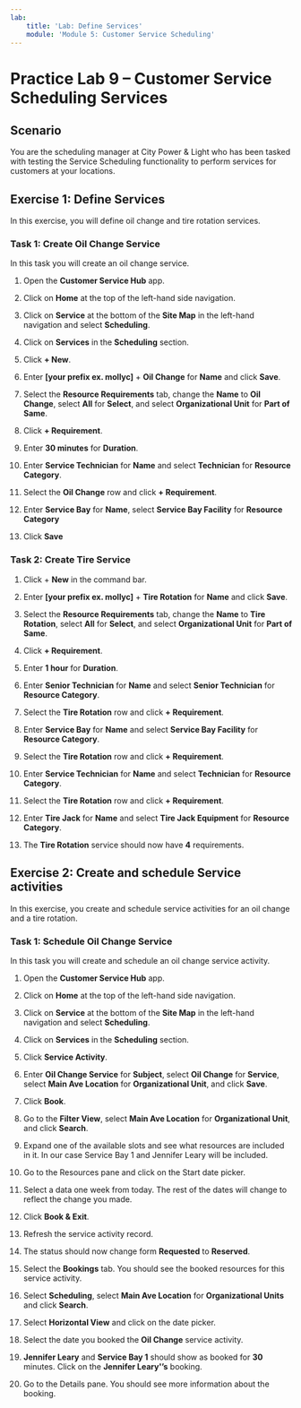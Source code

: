 ```yaml
---
lab:
    title: 'Lab: Define Services'
    module: 'Module 5: Customer Service Scheduling'
---
```


# Practice Lab 9 – Customer Service Scheduling Services

## Scenario

You are the scheduling manager at City Power & Light who has been tasked with testing the Service Scheduling functionality to perform services for customers at your locations.

## Exercise 1: Define Services

In this exercise, you will define oil change and tire rotation services.

### Task 1: Create Oil Change Service

In this task you will create an oil change service.

1.  Open the **Customer Service Hub** app.

2.  Click on **Home** at the top of the left-hand side navigation.

3.  Click on **Service** at the bottom of the **Site Map** in the left-hand navigation and select **Scheduling**.

4.  Click on **Services** in the **Scheduling** section.

5.  Click **+ New**.

6.  Enter **[your prefix ex. mollyc]** + **Oil Change** for **Name** and click **Save**.

7.  Select the **Resource Requirements** tab, change the **Name** to **Oil Change**, select **All** for **Select**, and select **Organizational Unit** for **Part of Same**.

8.  Click **+ Requirement**.

9. Enter **30 minutes** for **Duration**.

10.  Enter **Service Technician** for **Name** and select **Technician** for **Resource Category**.

11. Select the **Oil Change** row and click **+ Requirement**.

12. Enter **Service Bay** for **Name**, select **Service Bay Facility** for **Resource Category**

13. Click **Save**

### Task 2: Create Tire Service

1.  Click + **New** in the command bar.

2.  Enter **[your prefix ex. mollyc]** + **Tire Rotation** for **Name** and click **Save**.

3.  Select the **Resource Requirements** tab, change the **Name** to **Tire Rotation**, select **All** for **Select**, and select **Organizational Unit** for **Part of Same**.

4.  Click **+ Requirement**.

5.  Enter **1 hour** for **Duration**.

6.  Enter **Senior Technician** for **Name** and select **Senior Technician** for **Resource Category**.

7.  Select the **Tire Rotation** row and click **+ Requirement**.

8. Enter **Service Bay** for **Name** and select **Service Bay Facility** for **Resource Category**.

9.  Select the **Tire Rotation** row and click **+ Requirement**.

10. Enter **Service Technician** for **Name** and select **Technician** for **Resource Category**.

11. Select the **Tire Rotation** row and click **+ Requirement**.

12. Enter **Tire Jack** for **Name** and select **Tire Jack Equipment** for **Resource Category**.

13. The **Tire Rotation** service should now have **4** requirements.

## Exercise 2: Create and schedule Service activities 

In this exercise, you create and schedule service activities for an oil change and a tire rotation.

### Task 1: Schedule Oil Change Service

In this task you will create and schedule an oil change service activity.

1.  Open the **Customer Service Hub** app.

2.  Click on **Home** at the top of the left-hand side navigation.

3.  Click on **Service** at the bottom of the **Site Map** in the left-hand navigation and select **Scheduling**.

4.  Click on **Services** in the **Scheduling** section.

5.  Click **Service Activity**.

6.  Enter **Oil Change Service** for **Subject**, select **Oil Change** for **Service**, select **Main Ave Location** for **Organizational Unit**, and
    click **Save**.

7.  Click **Book**.

8.  Go to the **Filter View**, select **Main Ave Location** for **Organizational Unit**, and click **Search**.

9.  Expand one of the available slots and see what resources are included in it. In our case Service Bay 1 and Jennifer Leary will be included.

10. Go to the Resources pane and click on the Start date picker.

11. Select a data one week from today. The rest of the dates will change to reflect the change you made.

12. Click **Book & Exit**.

13. Refresh the service activity record.

14. The status should now change form **Requested** to **Reserved**.

15. Select the **Bookings** tab. You should see the booked resources for this service activity.

16. Select **Scheduling**, select **Main Ave Location** for **Organizational Units** and click **Search**.

17. Select **Horizontal View** and click on the date picker.

18. Select the date you booked the **Oil Change** service activity.

19. **Jennifer Leary** and **Service Bay 1** should show as booked for **30** minutes. Click on the **Jennifer Leary'’s** booking.

20. Go to the Details pane. You should see more information about the booking.
